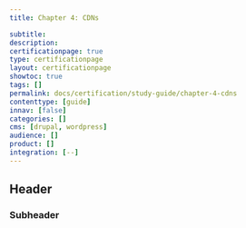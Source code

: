 ```yaml
---
title: Chapter 4: CDNs

subtitle:
description:
certificationpage: true
type: certificationpage
layout: certificationpage
showtoc: true
tags: []
permalink: docs/certification/study-guide/chapter-4-cdns
contenttype: [guide]
innav: [false]
categories: []
cms: [drupal, wordpress]
audience: []
product: []
integration: [--]
---
```


## Header


### Subheader


